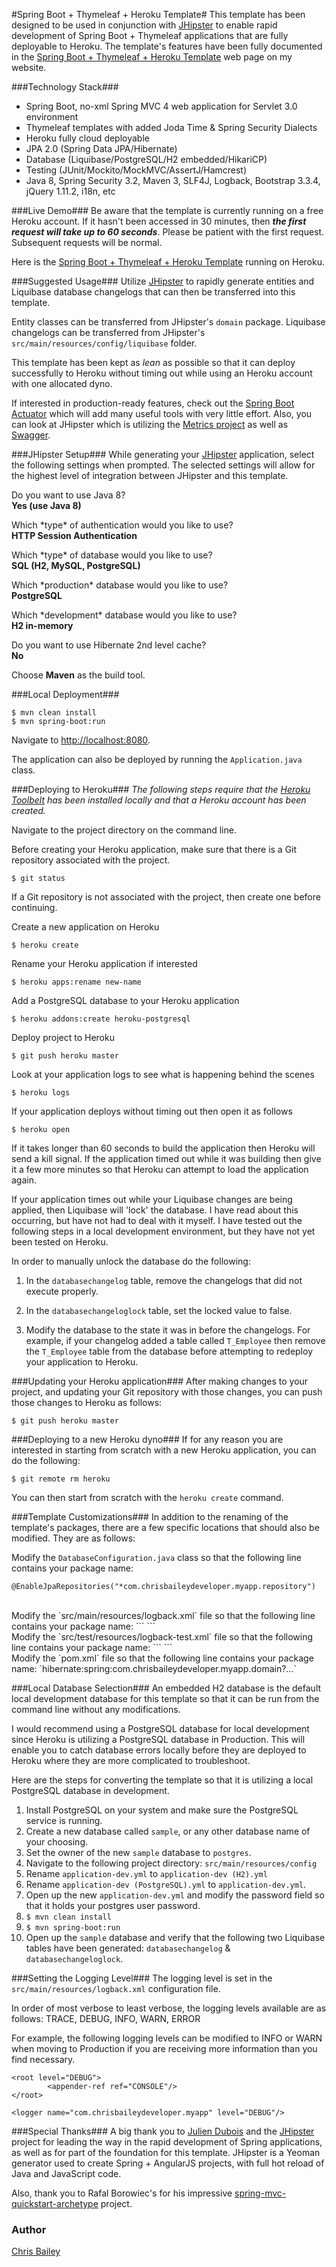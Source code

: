 
#Spring Boot + Thymeleaf + Heroku Template#
This template has been designed to be used in conjunction with [JHipster](https://jhipster.github.io/) to enable rapid development of Spring Boot + Thymeleaf applications that are fully deployable to Heroku.  The template's features have been fully documented in the [Spring Boot + Thymeleaf + Heroku Template](http://chrisbaileydeveloper.com/projects/spring-boot-thymeleaf-heroku-template/) web page on my website.

###Technology Stack###
- Spring Boot, no-xml Spring MVC 4 web application for Servlet 3.0 environment
- Thymeleaf templates with added Joda Time & Spring Security Dialects  
- Heroku fully cloud deployable
- JPA 2.0 (Spring Data JPA/Hibernate)
- Database (Liquibase/PostgreSQL/H2 embedded/HikariCP)  
- Testing (JUnit/Mockito/MockMVC/AssertJ/Hamcrest)  
- Java 8, Spring Security 3.2, Maven 3, SLF4J, Logback, Bootstrap 3.3.4, jQuery 1.11.2, i18n, etc

###Live Demo###
Be aware that the template is currently running on a free Heroku account.  If it hasn't been accessed in 30 minutes, then ***the first request will take up to 60 seconds***.  Please be patient with the first request. Subsequent requests will be normal.  

Here is the [Spring Boot + Thymeleaf + Heroku Template](https://spring-boot-thymeleaf-heroku.herokuapp.com/) running on Heroku.


###Suggested Usage###
Utilize [JHipster](https://jhipster.github.io/) to rapidly generate entities and Liquibase database changelogs that can then be transferred into this template.  

Entity classes can be transferred from JHipster's `domain` package.  Liquibase changelogs can be transferred from JHipster's `src/main/resources/config/liquibase` folder.  

This template has been kept as <i>lean</i> as possible so that it can deploy successfully to Heroku without timing out while using an Heroku account with one allocated dyno.  

If interested in production-ready features, check out the [Spring Boot Actuator](http://docs.spring.io/spring-boot/docs/current-SNAPSHOT/reference/htmlsingle/#production-ready) which will add many useful tools with very little effort.  Also, you can look at JHipster which is utilizing the [Metrics project](https://dropwizard.github.io/metrics/3.1.0/) as well as [Swagger](http://swagger.io/).


###JHipster Setup###
While generating your [JHipster](https://jhipster.github.io/) application, select the following settings when prompted.  The selected settings will allow for the highest level of integration between JHipster and this template.

Do you want to use Java 8?  
**Yes (use Java 8)**  
  
Which \*type\* of authentication would you like to use?  
**HTTP Session Authentication**  
  
Which \*type\* of database would you like to use?  
**SQL (H2, MySQL, PostgreSQL)**  

Which \*production\* database would you like to use?  
**PostgreSQL**

Which \*development\* database would you like to use?  
**H2 in-memory**  

Do you want to use Hibernate 2nd level cache?  
**No**  

Choose **Maven** as the build tool.

###Local Deployment###
```
$ mvn clean install  
$ mvn spring-boot:run
```

Navigate to [http://localhost:8080](http://localhost:8080).  
 
The application can also be deployed by running the `Application.java` class.

###Deploying to Heroku###
<i>The following steps require that the [Heroku Toolbelt](https://toolbelt.heroku.com/) has been installed locally and that a Heroku account has been created.</i>

Navigate to the project directory on the command line.

Before creating your Heroku application, make sure that there is a Git repository associated with the project.   
```
$ git status
```  

If a Git repository is not associated with the project, then create one before continuing. 

Create a new application on Heroku  
```
$ heroku create
```

Rename your Heroku application if interested  
``` 
$ heroku apps:rename new-name
```

Add a PostgreSQL database to your Heroku application  
```
$ heroku addons:create heroku-postgresql
```

Deploy project to Heroku  
```
$ git push heroku master
```

Look at your application logs to see what is happening behind the scenes  
```
$ heroku logs
```

If your application deploys without timing out then open it as follows 
```
$ heroku open
```

If it takes longer than 60 seconds to build the application then Heroku will send a kill signal.  If the application timed out while it was building then give it a few more minutes so that Heroku can attempt to load the application again.  

If your application times out while your Liquibase changes are being applied, then Liquibase will 'lock' the database.  I have read about this occurring, but have not had to deal with it myself.  I have tested out the following steps in a local development environment, but they have not yet been tested on Heroku.
  
In order to manually unlock the database do the following: 

1. In the `databasechangelog` table, remove the changelogs that did not execute properly.


1. In the `databasechangeloglock` table, set the locked value to false.


1. Modify the database to the state it was in before the changelogs.  For example, if your changelog added a table called `T_Employee` then remove the `T_Employee` table from the database before attempting to redeploy your application to Heroku.

###Updating your Heroku application###
After making changes to your project, and updating your Git repository with those changes, you can push those changes to Heroku as follows:  
 
```
$ git push heroku master
```

###Deploying to a new Heroku dyno###
If for any reason you are interested in starting from scratch with a new Heroku application, you can do the following:    

```  
$ git remote rm heroku
```  

You can then start from scratch with the `heroku create` command.

###Template Customizations###
In addition to the renaming of the template's packages, there are a few specific locations that should also be modified.  They are as follows:

Modify the `DatabaseConfiguration.java` class so that the following line contains your package name:  
```
@EnableJpaRepositories("*com.chrisbaileydeveloper.myapp.repository")
```
<br/>
Modify the `src/main/resources/logback.xml` file so that the following line contains your package name:  
```
<logger name="com.chrisbaileydeveloper.myapp" level="DEBUG"/>
```
<br/>
Modify the `src/test/resources/logback-test.xml` file so that the following line contains your package name:  
```
<logger name="com.chrisbaileydeveloper.myapp" level="DEBUG"/>
```
<br/>
Modify the `pom.xml` file so that the following line contains your package name:  
`<referenceUrl>hibernate:spring:com.chrisbaileydeveloper.myapp.domain?...</referenceUrl>`


###Local Database Selection###
An embedded H2 database is the default local development database for this template so that it can be run from the command line without any modifications.  

I would recommend using a PostgreSQL database for local development since Heroku is utilizing a PostgreSQL database in Production.  This will enable you to catch database errors locally before they are deployed to Heroku where they are more complicated to troubleshoot.

Here are the steps for converting the template so that it is utilizing a local PostgreSQL database in development.  

1.	Install PostgreSQL on your system and make sure the PostgreSQL service is running.
2.	Create a new database called `sample`, or any other database name of your choosing.
3.	Set the owner of the new `sample` database to `postgres`.
4.	Navigate to the following project directory: `src/main/resources/config`
5.	Rename `application-dev.yml` to `application-dev (H2).yml`
6.	Rename `application-dev (PostgreSQL).yml` to `application-dev.yml`.
7.	Open up the new `application-dev.yml` and modify the password field so that it holds your postgres user password.
8.	`$ mvn clean install`
9.	`$ mvn spring-boot:run`
10.	Open up the `sample` database and verify that the following two Liquibase tables have been generated:  `databasechangelog` & `databasechangeloglock`.

###Setting the Logging Level###
The logging level is set in the `src/main/resources/logback.xml` configuration file.  

In order of most verbose to least verbose, the logging levels available are as follows: TRACE, DEBUG, INFO, WARN, ERROR

For example, the following logging levels can be modified to INFO or WARN when moving to Production if you are receiving more information than you find necessary.

```
<root level="DEBUG">
        <appender-ref ref="CONSOLE"/>
</root>
    
<logger name="com.chrisbaileydeveloper.myapp" level="DEBUG"/>
```


###Special Thanks###
A big thank you to [Julien Dubois](http://www.julien-dubois.com/) and the [JHipster](https://jhipster.github.io/) project for leading the way in the rapid development of Spring applications, as well as for part of the foundation for this template.  JHipster is a Yeoman generator used to create Spring + AngularJS projects, with full hot reload of Java and JavaScript code.

Also, thank you to Rafal Borowiec's for his impressive [spring-mvc-quickstart-archetype](https://github.com/kolorobot/spring-mvc-quickstart-archetype) project.

### Author ###
[Chris Bailey](http://www.chrisbaileydeveloper.com)

